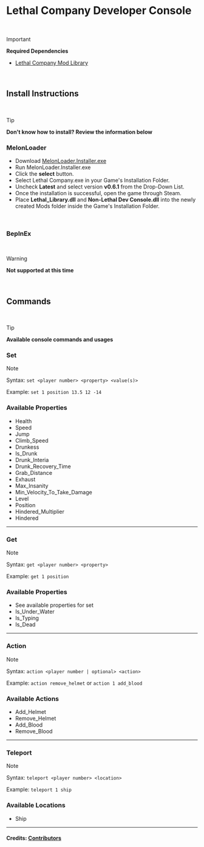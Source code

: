 # Lethal Company Developer Console

<br>

> [!IMPORTANT]
> **Required Dependencies**
> 
> - [Lethal Company Mod Library](https://github.com/Lillious/Lethal-Company-Mod-Library)

<br>

## Install Instructions

<br>

> [!TIP]
> **Don't know how to install? Review the information below**

### MelonLoader
- Download [MelonLoader.Installer.exe](https://github.com/LavaGang/MelonLoader/releases/latest)
- Run MelonLoader.Installer.exe
- Click the **select** button.
- Select Lethal Company.exe in your Game's Installation Folder.
- Uncheck **Latest** and select version **v0.6.1** from the Drop-Down List.
- Once the installation is successful, open the game through Steam.
- Place **Lethal_Library.dll** and **Non-Lethal Dev Console.dll** into the newly created Mods folder inside the Game's Installation Folder.

<br>

### BepInEx

<br>

> [!WARNING]
> **Not supported at this time**

<br>

## Commands

<br>

> [!TIP]
> **Available console commands and usages**

### Set
> [!NOTE]
> Syntax: ``set <player number> <property> <value(s)>``
> 
> Example: ``set 1 position 13.5 12 -14``

### Available Properties
- Health
- Speed
- Jump
- Climb_Speed
- Drunkess
- Is_Drunk
- Drunk_Interia
- Drunk_Recovery_Time
- Grab_Distance
- Exhaust
- Max_Insanity
- Min_Velocity_To_Take_Damage
- Level
- Position
- Hindered_Multiplier
- Hindered

<hr>

### Get
> [!NOTE]
> Syntax: ``get <player number> <property>``
> 
> Example: ``get 1 position``

### Available Properties
- See available properties for set
- Is_Under_Water
- Is_Typing
- Is_Dead

<hr>

### Action
> [!NOTE]
> Syntax: ``action <player number | optional> <action>``
> 
> Example: ``action remove_helmet`` or ``action 1 add_blood``

### Available Actions
- Add_Helmet
- Remove_Helmet
- Add_Blood
- Remove_Blood

<hr>

### Teleport
> [!NOTE]
> Syntax: ``teleport <player number> <location>``
> 
> Example: ``teleport 1 ship``

### Available Locations
- Ship

<hr>

#### Credits: [Contributors](https://github.com/Lillious/Lethal-Company-Developer-Console/graphs/contributors)
